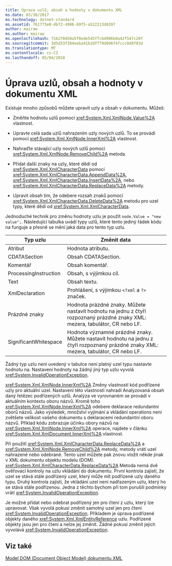 ```yaml
---
title: Úprava uzlů, obsah a hodnoty v dokumentu XML
ms.date: 03/30/2017
ms.technology: dotnet-standard
ms.assetid: 761773e0-db72-4986-b9f5-a522213d8397
author: mairaw
ms.author: mairaw
ms.openlocfilehash: 716270450a5f0ede545ffcbd906b0a42f547c20f
ms.sourcegitcommit: 3d5d33f384eeba41b2dff79d096f47ccc8d8f03d
ms.translationtype: MT
ms.contentlocale: cs-CZ
ms.lasthandoff: 05/04/2018
---
```

# <a name="modifying-nodes-content-and-values-in-an-xml-document"></a>Úprava uzlů, obsah a hodnoty v dokumentu XML
Existuje mnoho způsobů můžete upravit uzly a obsah v dokumentu. Můžeš:  
  
-   Změňte hodnotu uzlů pomocí <xref:System.Xml.XmlNode.Value%2A> vlastnost.  
  
-   Upravte celá sada uzlů nahrazením uzly nových uzlů. To se provádí pomocí <xref:System.Xml.XmlNode.InnerXml%2A> vlastnost.  
  
-   Nahraďte stávající uzly nových uzlů pomocí <xref:System.Xml.XmlNode.RemoveChild%2A> metoda.  
  
-   Přidat další znaky na uzly, které dědí od <xref:System.Xml.XmlCharacterData> pomocí <xref:System.Xml.XmlCharacterData.AppendData%2A>, <xref:System.Xml.XmlCharacterData.InsertData%2A>, nebo <xref:System.Xml.XmlCharacterData.ReplaceData%2A> metody.  
  
-   Upravit obsah tím, že odebere rozsah znaků pomocí <xref:System.Xml.XmlCharacterData.DeleteData%2A> metodu pro uzel typy, které dědí od <xref:System.Xml.XmlCharacterData>.  
  
 Jednoduché technik pro změnu hodnoty uzlu je použít `node.Value = "new value";`. Následující tabulka uvádí typy uzlů, které tento jediný řádek kódu na funguje a přesně se mění jaká data pro tento typ uzlu.  
  
|Typ uzlu|Změnit data|  
|---------------|------------------|  
|Atribut|Hodnota atributu.|  
|CDATASection|Obsah CDATASection.|  
|Komentář|Obsah komentář.|  
|ProcessingInstruction|Obsah, s výjimkou cíl.|  
|Text|Obsah textu.|  
|XmlDeclaration|Prohlášení, s výjimkou `<?xml` a `?>` značek.|  
|Prázdné znaky|Hodnota prázdné znaky. Můžete nastavit hodnotu na jednu z čtyři rozpoznaný prázdné znaky XML: mezera, tabulátor, CR nebo LF.|  
|SignificantWhitespace|Hodnota významné prázdné znaky. Můžete nastavit hodnotu na jednu z čtyři rozpoznaný prázdné znaky XML: mezera, tabulátor, CR nebo LF.|  
  
 Žádný typ uzlu není uvedený v tabulce není platný uzel typu nastavte hodnotu na. Nastavení hodnoty na žádný jiný typ uzlu vyvolá <xref:System.InvalidOperationException>.  
  
 <xref:System.Xml.XmlNode.InnerXml%2A> Změny vlastností kód podřízené uzly pro aktuální uzel. Nastavení této vlastnosti nahradí Analyzovaná obsah daný řetězec podřízených uzlů. Analýza ve vyrovnaném se provádí v aktuálním kontextu oboru názvů. Kromě toho <xref:System.Xml.XmlNode.InnerXml%2A> odebere deklarace redundantní oborů názvů. Jako výsledek, množství vyjímání a vkládání operations není zvětšete velikost vašeho dokumentu s deklaracemi redundantní oboru názvů. Příklad kódu zobrazuje účinku obory názvů na <xref:System.Xml.XmlNode.InnerXml%2A> operace, najdete v článku <xref:System.Xml.XmlDocument.InnerXml%2A> vlastnost.  
  
 Při použití <xref:System.Xml.XmlCharacterData.ReplaceData%2A> a <xref:System.Xml.XmlNode.RemoveChild%2A> metody, metody vrátí uzel nahrazené nebo odebrané. Tento uzel můžete pak znovu vložit někde jinak v XML dokumentu objektu modelu (DOM). <xref:System.Xml.XmlCharacterData.ReplaceData%2A> Metoda nemá dvě ověřovací kontroly na uzlu vkládání do dokumentu. První kontrola zajistí, že uzel se stává stále podřízený uzel, který může mít podřízené uzly daného typu. Druhý kontrola zajistí, že vkládání uzel není nadřazeným uzlu, který ho se stává stále podřízenou. Jedna z těchto bychom při tom porušili podmínky vrátí <xref:System.InvalidOperationException>.  
  
 Je možné přidat nebo odebrat podřízený jen pro čtení z uzlu, který lze upravovat. Však vyvolá pokusí změnit samotný uzel jen pro čtení <xref:System.InvalidOperationException>. Příkladem je úprava podřízené objekty daného <xref:System.Xml.XmlEntityReference> uzlu. Podřízené objekty jsou jen pro čtení a nelze jej změnit. Žádné pokusí změnit jejich vyvolává <xref:System.InvalidOperationException>.  
  
## <a name="see-also"></a>Viz také  
 [Model DOM (Document Object Model) dokumentu XML](../../../../docs/standard/data/xml/xml-document-object-model-dom.md)
